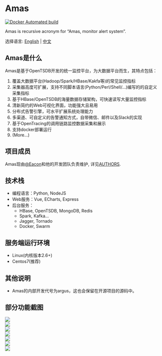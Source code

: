 # Amas

[![Docker Automated build](https://img.shields.io/docker/automated/jrottenberg/ffmpeg.svg)]()

Amas is recursive acronym for “Amas, monitor alert system”.

选择语言: [English](README.md) | [中文](README_ch.md)

## Amas是什么
Amas是基于OpenTSDB开发的统一监控平台，为大数据平台而生，其特点包括：  
1. 覆盖大数据平台(Hadoop/Spark/HBase/Kakfa等)的常见监控指标
2. 采集器高度可扩展，支持不同脚本语言(Python/Perl/Shell/...)编写的的自定义采集指标
3. 基于HBase/OpenTSDB的海量数据存储架构，可快速读写大量监控指标
4. 清新简约的Web可视化界面，功能强大且易用
5. 分布式告警引擎，可水平扩展系统处理能力
6. 多渠道、可自定义的告警通知方式，自带微信、邮件以及Slack的实现
7. 基于OpenTracing的调用链路监控数据采集和展示
8. 支持docker部署运行
9. (More...)

## 项目成员
Amas现由[@Eacon](https://github.com/EaconTang)和他的开发团队负责维护, 详见[AUTHORS](AUTHORS).

## 技术栈
* 编程语言：Python, NodeJS
* Web服务：Vue, ECharts, Express
* 后台服务：
    - HBase, OpenTSDB, MongoDB, Redis
    - Spark, Kafka...
    - Jagger, Tornado
    - Docker, Swarm


## 服务端运行环境
* Linux(内核版本2.6+)
* Centos7(推荐)

## 其他说明
* Amas的内部开发代号为argus，这也会保留在开源项目的源码中。

<!--
## Docker快捷部署

1）如果你了解并安装了Docker，可以用以下命令一键运行，快速体验其界面功能：
```

```
2）如果你熟悉容器编排Docker-Compose，推荐使用以下方式运行：
```

``` -->
<!--

## 生产环境部署指南
 -->

## 部分功能截图
![](./docs/img/Dashboard1.png)  
![](./docs/img/Dashboard2.png)  
![](./docs/img/chartview.png)  
![](./docs/img/alert1.png)  
![](./docs/img/alert2.png)  
![](./docs/img/callchain1.png)  
![](./docs/img/callchain2.png)  


<!-- ## 技术架构 -->
